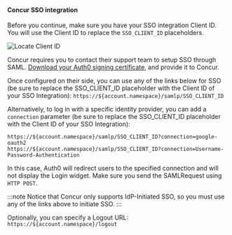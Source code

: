 #### Concur SSO integration

Before you continue, make sure you have your SSO integration Client ID. You will use the Client ID to replace the `SSO_CLIENT_ID` placeholders.

![Locate Client ID](https://auth0.com/docs/media/articles/dashboard/sso-integrations/settings-tutorial-clientid-concur.png)

Concur requires you to contact their support team to setup SSO through SAML. [Download your Auth0 signing certificate](https://${account.namespace}/pem), and provide it to Concur.

Once configured on their side, you can use any of the links below for SSO (be sure to replace the SSO_CLIENT_ID placeholder with the Client ID of your SSO Integration):
`https://${account.namespace}/samlp/SSO_CLIENT_ID`

Alternatively, to log in with a specific identity provider, you can add a `connection` parameter (be sure to replace the SSO_CLIENT_ID placeholder with the Client ID of your SSO Integration):

```text
https://${account.namespace}/samlp/SSO_CLIENT_ID?connection=google-oauth2
https://${account.namespace}/samlp/SSO_CLIENT_ID?connection=Username-Password-Authentication
```

In this case, Auth0 will redirect users to the specified connection and will not display the Login widget. Make sure you send the SAMLRequest using `HTTP POST`.

:::note 
Notice that Concur only supports IdP-Initiated SSO, so you must use any of the links above to initiate SSO.
:::

Optionally, you can specify a Logout URL:
`https://${account.namespace}/logout`
